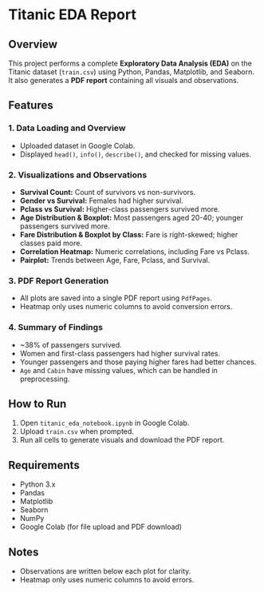 # Titanic EDA Report

## Overview
This project performs a complete **Exploratory Data Analysis (EDA)** on the Titanic dataset (`train.csv`) using Python, Pandas, Matplotlib, and Seaborn. It also generates a **PDF report** containing all visuals and observations.

## Features

### 1. Data Loading and Overview
* Uploaded dataset in Google Colab.
* Displayed `head()`, `info()`, `describe()`, and checked for missing values.

### 2. Visualizations and Observations
* **Survival Count:** Count of survivors vs non-survivors.
* **Gender vs Survival:** Females had higher survival.
* **Pclass vs Survival:** Higher-class passengers survived more.
* **Age Distribution & Boxplot:** Most passengers aged 20-40; younger passengers survived more.
* **Fare Distribution & Boxplot by Class:** Fare is right-skewed; higher classes paid more.
* **Correlation Heatmap:** Numeric correlations, including Fare vs Pclass.
* **Pairplot:** Trends between Age, Fare, Pclass, and Survival.

### 3. PDF Report Generation
* All plots are saved into a single PDF report using `PdfPages`.
* Heatmap only uses numeric columns to avoid conversion errors.

### 4. Summary of Findings
* ~38% of passengers survived.
* Women and first-class passengers had higher survival rates.
* Younger passengers and those paying higher fares had better chances.
* `Age` and `Cabin` have missing values, which can be handled in preprocessing.

## How to Run
1. Open `titanic_eda_notebook.ipynb` in Google Colab.
2. Upload `train.csv` when prompted.
3. Run all cells to generate visuals and download the PDF report.

## Requirements
* Python 3.x
* Pandas
* Matplotlib
* Seaborn
* NumPy
* Google Colab (for file upload and PDF download)

## Notes
* Observations are written below each plot for clarity.
* Heatmap only uses numeric columns to avoid errors.
